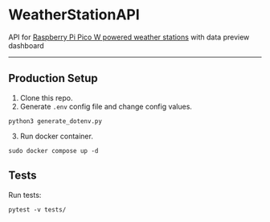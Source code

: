 # WeatherStationAPI

API for [Raspberry Pi Pico W powered weather stations](https://github.com/zNitche/PicoWeatherStation) with data preview dashboard

---

## Production Setup
1. Clone this repo.
2. Generate `.env` config file and change config values.
```
python3 generate_dotenv.py
```
3. Run docker container.
```
sudo docker compose up -d
```

## Tests
Run tests:
```
pytest -v tests/
```
